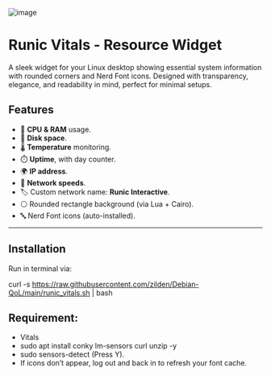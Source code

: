 ![image](https://github.com/user-attachments/assets/82489c3e-e719-496e-bfcb-bcbe475f1ce1)


# Runic Vitals - Resource Widget

A sleek widget for your Linux desktop showing essential system information with rounded corners and Nerd Font icons. Designed with transparency, elegance, and readability in mind, perfect for minimal setups.

## Features

- 🧠 **CPU & RAM** usage.
- 💽 **Disk space**.
- 🌡️ **Temperature** monitoring.
- ⏱️ **Uptime**, with day counter.
- 🌍 **IP address**.
- 📶 **Network speeds**.
- 🏷️ Custom network name: **Runic Interactive**.
- ⚪ Rounded rectangle background (via Lua + Cairo).
- 🔤 Nerd Font icons (auto-installed).

---

## Installation

Run in terminal via:

curl -s https://raw.githubusercontent.com/zilden/Debian-QoL/main/runic_vitals.sh | bash

## Requirement:
- Vitals
- sudo apt install conky lm-sensors curl unzip -y
- sudo sensors-detect (Press Y).
- If icons don’t appear, log out and back in to refresh your font cache.

